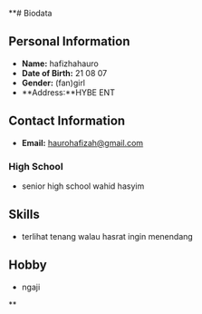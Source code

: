 **# Biodata

## Personal Information

- **Name:** hafizhahauro
- **Date of Birth:** 21 08 07
- **Gender:** (fan)girl
- **Address:**HYBE ENT 

## Contact Information

- **Email:** haurohafizah@gmail.com
  
### High School 

- senior high school wahid hasyim

## Skills

- terlihat tenang walau hasrat ingin menendang

## Hobby

- ngaji

**
